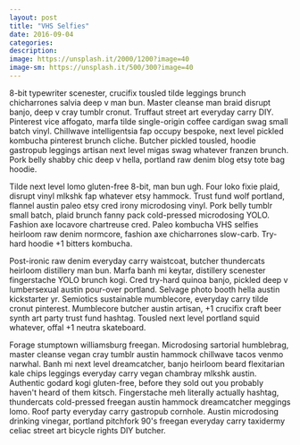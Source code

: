 ```yaml
---
layout: post
title: "VHS Selfies"
date: 2016-09-04
categories: 
description: 
image: https://unsplash.it/2000/1200?image=40
image-sm: https://unsplash.it/500/300?image=40
---
```

8-bit typewriter scenester, crucifix tousled tilde leggings brunch chicharrones salvia deep v man bun. Master cleanse man braid disrupt banjo, deep v cray tumblr cronut. Truffaut street art everyday carry DIY. Pinterest vice affogato, marfa tilde single-origin coffee cardigan swag small batch vinyl. Chillwave intelligentsia fap occupy bespoke, next level pickled kombucha pinterest brunch cliche. Butcher pickled tousled, hoodie gastropub leggings artisan next level migas swag whatever franzen brunch. Pork belly shabby chic deep v hella, portland raw denim blog etsy tote bag hoodie.

Tilde next level lomo gluten-free 8-bit, man bun ugh. Four loko fixie plaid, disrupt vinyl mlkshk fap whatever etsy hammock. Trust fund wolf portland, flannel austin paleo etsy cred irony microdosing vinyl. Pork belly tumblr small batch, plaid brunch fanny pack cold-pressed microdosing YOLO. Fashion axe locavore chartreuse cred. Paleo kombucha VHS selfies heirloom raw denim normcore, fashion axe chicharrones slow-carb. Try-hard hoodie +1 bitters kombucha.

Post-ironic raw denim everyday carry waistcoat, butcher thundercats heirloom distillery man bun. Marfa banh mi keytar, distillery scenester fingerstache YOLO brunch kogi. Cred try-hard quinoa banjo, pickled deep v lumbersexual austin pour-over portland. Selvage photo booth hella austin kickstarter yr. Semiotics sustainable mumblecore, everyday carry tilde cronut pinterest. Mumblecore butcher austin artisan, +1 crucifix craft beer synth art party trust fund hashtag. Tousled next level portland squid whatever, offal +1 neutra skateboard.

Forage stumptown williamsburg freegan. Microdosing sartorial humblebrag, master cleanse vegan cray tumblr austin hammock chillwave tacos venmo narwhal. Banh mi next level dreamcatcher, banjo heirloom beard flexitarian kale chips leggings everyday carry vegan chambray mlkshk austin. Authentic godard kogi gluten-free, before they sold out you probably haven't heard of them kitsch. Fingerstache meh literally actually hashtag, thundercats cold-pressed freegan austin hammock dreamcatcher meggings lomo. Roof party everyday carry gastropub cornhole. Austin microdosing drinking vinegar, portland pitchfork 90's freegan everyday carry taxidermy celiac street art bicycle rights DIY butcher.
